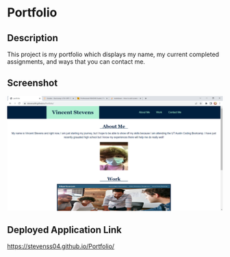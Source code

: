 # Portfolio

## Description

This project is my portfolio which displays my name, my current completed assignments, and ways that you can contact me.

## Screenshot
![ScreenShot](/assets/images/screenshot.png)
## Deployed Application Link

https://stevenss04.github.io/Portfolio/
